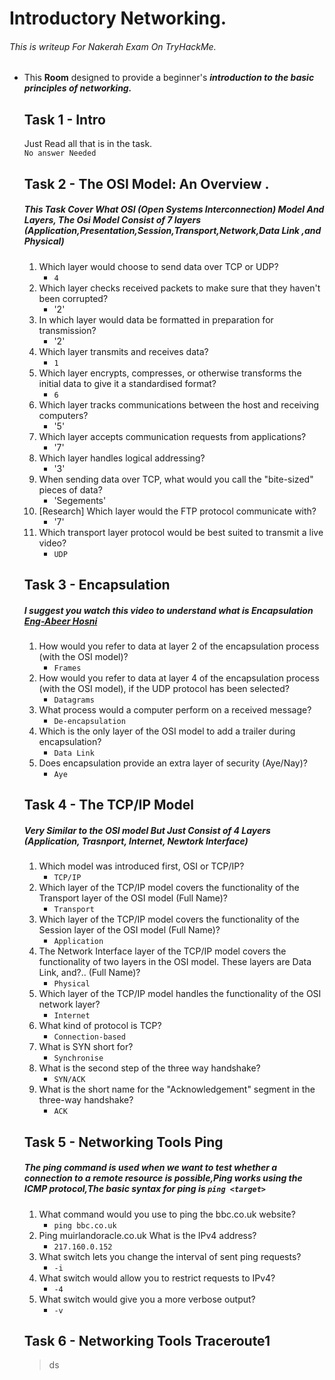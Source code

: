 # Introductory Networking.
###### This is writeup For Nakerah Exam On TryHackMe.
* This **Room** designed to provide a beginner's ***introduction to the basic principles of networking.*** 
    ## Task 1 - Intro 
    Just Read all that is in the task.            
            `No answer Needed`
    ## Task 2 - The OSI Model: An Overview .
    ##### This Task Cover What OSI (Open Systems Interconnection) Model And Layers, The Osi Model Consist of 7 layers (Application,Presentation,Session,Transport,Network,Data Link ,and Physical)

    1. Which layer would choose to send data over TCP or UDP?
        - `4`
    2. Which layer checks received packets to make sure that they haven't been corrupted?
        - '2'
    3. In which layer would data be formatted in preparation for transmission?
        - '2'
    4. Which layer transmits and receives data?
        - `1`
    5. Which layer encrypts, compresses, or otherwise transforms the initial data to give it a standardised format?
        - `6`
    6. Which layer tracks communications between the host and receiving computers?
        - '5'
    7. Which layer accepts communication requests from applications?
        - '7'
    8. Which layer handles logical addressing?
        - '3'
    9. When sending data over TCP, what would you call the "bite-sized" pieces of data? 
        - 'Segements'
    10. [Research] Which layer would the FTP protocol communicate with?
        - '7'
    11. Which transport layer protocol would be best suited to transmit a live video?
        - `UDP`
    ## Task 3 - Encapsulation 
    ##### I suggest you watch this video to understand what is Encapsulation [Eng-Abeer Hosni](https://www.youtube.com/watch?v=hnnkjY7t-O8&list=PLCIJjtzQPZJ9-4WfmQlY7vspEMcmKf8yR&index=4)
    
    1. How would you refer to data at layer 2 of the encapsulation process (with the OSI model)?
        - `Frames`
    2. How would you refer to data at layer 4 of the encapsulation process (with the OSI model), if the UDP protocol has been selected?
        - `Datagrams`
    3. What process would a computer perform on a received message?
        - `De-encapsulation`
    4. Which is the only layer of the OSI model to add a trailer during encapsulation?
        - `Data Link`
    5. Does encapsulation provide an extra layer of security (Aye/Nay)?
        - `Aye`
    ## Task 4 - The TCP/IP Model 
    ##### Very Similar to the OSI model But Just Consist of 4 Layers (Application, Trasnport, Internet, Newtork Interface)
    1. Which model was introduced first, OSI or TCP/IP?
        - `TCP/IP`
    2. Which layer of the TCP/IP model covers the functionality of the Transport layer of the OSI model (Full Name)?
        - `Transport`
    3. Which layer of the TCP/IP model covers the functionality of the Session layer of the OSI model (Full Name)?
        - `Application`
    4. The Network Interface layer of the TCP/IP model covers the functionality of two layers in the OSI model. These layers are Data Link, and?.. (Full Name)?
        - `Physical`
    5. Which layer of the TCP/IP model handles the functionality of the OSI network layer?
        - `Internet`
    6. What kind of protocol is TCP?
        - `Connection-based`
    7. What is SYN short for?
        - `Synchronise`
    8. What is the second step of the three way handshake?
        - `SYN/ACK`
    9. What is the short name for the "Acknowledgement" segment in the three-way handshake?
        - `ACK`
    ## Task 5 - Networking Tools Ping 
    ##### The ping command is used when we want to test whether a connection to a remote resource is possible,Ping works using the ICMP protocol,The basic syntax for ping is `ping <target>`
   
    1. What command would you use to ping the bbc.co.uk website?
        - `ping bbc.co.uk`
    2. Ping muirlandoracle.co.uk
       What is the IPv4 address?
        - `217.160.0.152`
    3. What switch lets you change the interval of sent ping requests?
        - `-i`
    4. What switch would allow you to restrict requests to IPv4?
        - `-4`
    5. What switch would give you a more verbose output?
        - `-v`
    ## Task 6 - Networking Tools Traceroute1
  > ds
